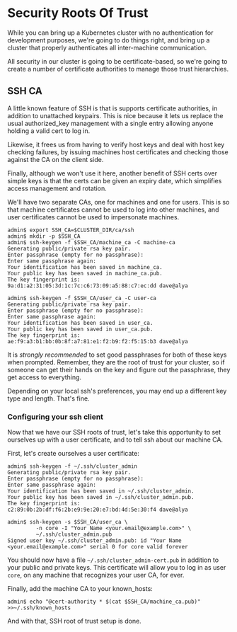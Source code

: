 # Security Roots Of Trust

While you can bring up a Kubernetes cluster with no authentication for
development purposes, we're going to do things right, and bring up a
cluster that properly authenticates all inter-machine communication.

All security in our cluster is going to be certificate-based, so we're
going to create a number of certificate authorities to manage those
trust hierarchies.

## SSH CA

A little known feature of SSH is that is supports certificate
authorities, in addition to unattached keypairs. This is nice because
it lets us replace the usual authorized_key management with a single
entry allowing anyone holding a valid cert to log in.

Likewise, it frees us from having to verify host keys and deal with
host key checking failures, by issuing machines host certificates and
checking those against the CA on the client side.

Finally, although we won't use it here, another benefit of SSH certs over simple keys is that the certs can be given an expiry date, which simplifies access management and rotation.

We'll have two separate CAs, one for machines and one for users. This
is so that machine certificates cannot be used to log into other
machines, and user certificates cannot be used to impersonate
machines.

```console
admin$ export SSH_CA=$CLUSTER_DIR/ca/ssh
admin$ mkdir -p $SSH_CA
admin$ ssh-keygen -f $SSH_CA/machine_ca -C machine-ca
Generating public/private rsa key pair.
Enter passphrase (empty for no passphrase): 
Enter same passphrase again: 
Your identification has been saved in machine_ca.
Your public key has been saved in machine_ca.pub.
The key fingerprint is:
9a:d1:a2:31:05:3d:1c:7c:c6:73:09:a5:88:c7:ec:dd dave@alya

admin$ ssh-keygen -f $SSH_CA/user_ca -C user-ca
Generating public/private rsa key pair.
Enter passphrase (empty for no passphrase): 
Enter same passphrase again: 
Your identification has been saved in user_ca.
Your public key has been saved in user_ca.pub.
The key fingerprint is:
ae:f9:a3:b1:bb:0b:8f:a7:81:e1:f2:b9:f2:f5:15:b3 dave@alya
```

It is _strongly recommended_ to set good passphrases for both of these
keys when prompted. Remember, they are the root of trust for your
cluster, so if someone can get their hands on the key and figure out
the passphrase, they get access to everything.

Depending on your local ssh's preferences, you may end up a different
key type and length. That's fine.

### Configuring your ssh client

Now that we have our SSH roots of trust, let's take this opportunity
to set ourselves up with a user certificate, and to tell ssh about our
machine CA.

First, let's create ourselves a user certificate:

```console
admin$ ssh-keygen -f ~/.ssh/cluster_admin
Generating public/private rsa key pair.
Enter passphrase (empty for no passphrase): 
Enter same passphrase again: 
Your identification has been saved in ~/.ssh/cluster_admin.
Your public key has been saved in ~/.ssh/cluster_admin.pub.
The key fingerprint is:
c2:89:0b:2b:df:f6:2b:e9:9e:20:e7:bd:4d:5e:30:f4 dave@alya

admin$ ssh-keygen -s $SSH_CA/user_ca \
         -n core -I "Your Name <your.email@example.com>" \
         ~/.ssh/cluster_admin.pub
Signed user key ~/.ssh/cluster_admin.pub: id "Your Name <your.email@example.com>" serial 0 for core valid forever
```

You should now have a file `~/.ssh/cluster_admin-cert.pub` in addition
to your public and private keys. This certificate will allow you to
log in as user `core`, on any machine that recognizes your user CA,
for ever.

Finally, add the machine CA to your known_hosts:

```console
admin$ echo "@cert-authority * $(cat $SSH_CA/machine_ca.pub)" >>~/.ssh/known_hosts
```

And with that, SSH root of trust setup is done.
